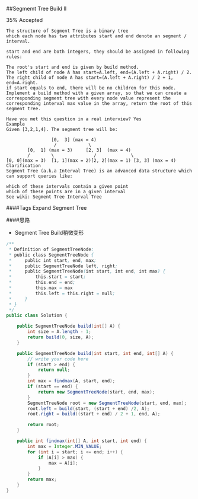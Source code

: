 ##Segmemt Tree Build II

35% Accepted

	The structure of Segment Tree is a binary tree
	which each node has two attributes start and end denote an segment / interval.

	start and end are both integers, they should be assigned in following rules:

	The root's start and end is given by build method.
	The left child of node A has start=A.left, end=(A.left + A.right) / 2.
	The right child of node A has start=(A.left + A.right) / 2 + 1, end=A.right.
	if start equals to end, there will be no children for this node.
	Implement a build method with a given array, so that we can create a corresponding segment tree with every node value represent the corresponding interval max value in the array, return the root of this segment tree.

	Have you met this question in a real interview? Yes
	Example
	Given [3,2,1,4]. The segment tree will be:

	                 [0,  3] (max = 4)
	                  /            \
	        [0,  1] (max = 3)     [2, 3]  (max = 4)
	        /        \               /             \
	[0, 0](max = 3)  [1, 1](max = 2)[2, 2](max = 1) [3, 3] (max = 4)
	Clarification
	Segment Tree (a.k.a Interval Tree) is an advanced data structure which can support queries like:

	which of these intervals contain a given point
	which of these points are in a given interval
	See wiki: Segment Tree Interval Tree

####Tags Expand
Segment Tree


####思路
- Segment Tree Build稍微变形

```java
/**
 * Definition of SegmentTreeNode:
 * public class SegmentTreeNode {
 *     public int start, end, max;
 *     public SegmentTreeNode left, right;
 *     public SegmentTreeNode(int start, int end, int max) {
 *         this.start = start;
 *         this.end = end;
 *         this.max = max
 *         this.left = this.right = null;
 *     }
 * }
 */
public class Solution {

    public SegmentTreeNode build(int[] A) {
        int size = A.length - 1;
        return build(0, size, A);
    }

    public SegmentTreeNode build(int start, int end, int[] A) {
        // write your code here
        if (start > end) {
            return null;
        }
        int max = findmax(A, start, end);
        if (start == end) {
            return new SegmentTreeNode(start, end, max);
        }
        SegmentTreeNode root = new SegmentTreeNode(start, end, max);
        root.left = build(start, (start + end) /2, A);
        root.right = build((start + end) / 2 + 1, end, A);

        return root;
    }

    public int findmax(int[] A, int start, int end) {
        int max = Integer.MIN_VALUE;
        for (int i = start; i <= end; i++) {
            if (A[i] > max) {
                max = A[i];
            }
        }
        return max;
    }
}

```
